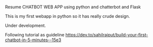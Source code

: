 Resume CHATBOT WEB APP using python and chatterbot and Flask

This is my first webapp in python so it has really crude design.

Under development.

Following tutorial as guideline
https://dev.to/sahilrajput/build-your-first-chatbot-in-5-minutes--15e3



